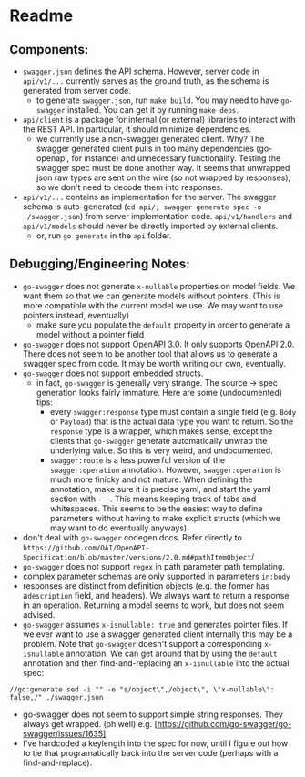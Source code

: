 # Readme

## Components:

- `swagger.json` defines the API schema. However, server code in `api/v1/...` 
currently serves as the ground truth, as the schema is generated from server code.
	- to generate `swagger.json`, run `make build`. You may need to have `go-swagger`
	installed. You can get it by running `make deps`.
- `api/client` is a package for internal (or external) libraries to interact with
 the REST API. In particular, it should minimize dependencies. 
    - we currently use a non-swagger generated client. Why? The swagger generated client
    pulls in too many dependencies (go-openapi, for instance) and unnecessary
    functionality. Testing the swagger spec must be done another way. It seems that 
    unwrapped json raw types are sent on the wire (so not wrapped by responses), 
    so we don't need to decode them into responses.
- `api/v1/...` contains an implementation for the server. The swagger schema is auto-generated 
(`cd api/; swagger generate spec -o ./swagger.json`) from server implementation code. 
`api/v1/handlers` and `api/v1/models` should never be directly imported by external clients.
    - or, run `go generate` in the `api` folder.
  

## Debugging/Engineering Notes:

- `go-swagger` does not generate `x-nullable` properties on model fields. We want them 
so that we can generate models without pointers. (This is more compatible with the 
current model we use. We may want to use pointers instead, eventually)
    - make sure you populate the `default` property in order to generate a model 
    without a pointer field
- `go-swagger` does not support OpenAPI 3.0. It only supports OpenAPI 2.0. There 
does not seem to be another tool that allows us to generate a swagger spec from 
code. It may be worth writing our own, eventually.
- `go-swagger` does not support embedded structs.
    - in fact, `go-swagger` is generally very strange. The source -> spec generation
     looks fairly immature. Here are some (undocumented) tips:
        - every `swagger:response` type must contain a single field (e.g. `Body` or 
        `Payload`) that is the actual data type you want to return. So the `response` 
        type is a wrapper, which makes sense, except the clients that `go-swagger`
         generate automatically unwrap the underlying value. So this is very weird, 
         and undocumented.
        - `swagger:route` is a less powerful version of the `swagger:operation` 
        annotation. 
        However, `swagger:operation` is much more finicky and not mature. When defining
         the annotation, make sure it is precise yaml, and start the yaml section with 
         `---`. This means keeping track of tabs and whitespaces. This seems to be the
          easiest way to define parameters without having to make explicit structs 
          (which we may want to do eventually anyways).
- don't deal with `go-swagger` codegen docs. Refer directly to 
`https://github.com/OAI/OpenAPI-Specification/blob/master/versions/2.0.md#pathItemObject`/
- `go-swagger` does not support `regex` in path parameter path templating.        
- complex parameter schemas are only supported in parameters `in:body`        
- responses are distinct from definition objects (e.g. the former has a`description` 
field, and headers). We always want to return a response in an operation. Returning 
a model seems to work, but does not seem advised.
- `go-swagger` assumes `x-isnullable: true` and generates pointer files. If we ever
want to use a swagger generated client internally this may be a problem. Note that
`go-swagger` doesn't support a corresponding `x-isnullable` annotation. We can get around
that by using the `default` annotation and then find-and-replacing an `x-isnullable` into
the actual spec:
```//go:generate sed -i "" -e "s/\"default/\"x-nullable\": false, \"default/" ./swagger.json
//go:generate sed -i "" -e "s/object\",/object\", \"x-nullable\": false,/" ./swagger.json
```
- go-swagger does not seem to support simple string responses. They always get wrapped. (oh well)
	e.g. [https://github.com/go-swagger/go-swagger/issues/1635]
- I've hardcoded a keylength into the spec for now, until I figure out how to tie that programatically
back into the server code (perhaps with a find-and-replace).